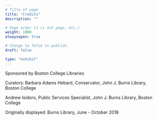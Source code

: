 ```yaml
---
# Title of page
title: "Credits"
description: ""

# Page order (1 is 1st page, etc.)
weight: 1000
alwaysopen: true

# Change to false to publish.
draft: false

type: "exhibit"
---
```


Sponsored by Boston College Libraries

Curators: Barbara Adams Hebard, Conservator, John J. Burns Library, Boston College

Andrew Isidoro, Public Services Specialist, John J. Burns Library, Boston College


Originally displayed: Burns Library, June - October 2018
